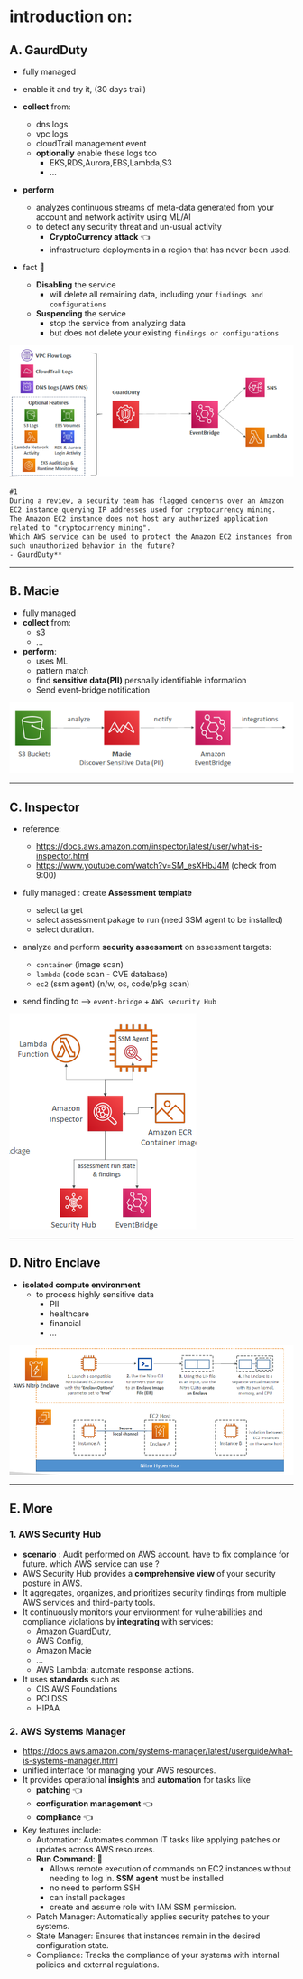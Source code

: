 # introduction on:
## A. GaurdDuty
- fully managed
- enable it and try it, (30 days trail)
- **collect** from:
  - dns logs
  - vpc logs
  - cloudTrail management event
  - **optionally** enable these logs too
    - EKS,RDS,Aurora,EBS,Lambda,S3
    - ...
- **perform** 
  - analyzes continuous streams of meta-data generated from your account and network activity using ML/AI
  - to detect any security threat and un-usual activity
    - **CryptoCurrency attack** :point_left:
    - infrastructure deployments in a region that has never been used.
  
- fact :dart:
  - **Disabling** the service
    - will delete all remaining data, including your `findings and configurations`
  - **Suspending** the service
    - stop the service from analyzing data 
    - but does not delete your existing `findings or configurations`

![img_2.png](../99_img/security/others/img_2.png)

```text
#1
During a review, a security team has flagged concerns over an Amazon EC2 instance querying IP addresses used for cryptocurrency mining.
The Amazon EC2 instance does not host any authorized application related to "cryptocurrency mining".
Which AWS service can be used to protect the Amazon EC2 instances from such unauthorized behavior in the future? 
- GaurdDuty**
```

---
## B. Macie
- fully managed
- **collect** from:
  - s3
  - ...
- **perform**:
  - uses ML 
  - pattern match
  - find **sensitive data(PII)** persnally identifiable information
  - Send event-bridge notification

![img_4.png](../99_img/security/others/img_4.png)

---
## C. Inspector
- reference:
  - https://docs.aws.amazon.com/inspector/latest/user/what-is-inspector.html
  - https://www.youtube.com/watch?v=SM_esXHbJ4M (check from 9:00)
- fully managed : create **Assessment template**
  - select target
  - select assessment pakage to run (need SSM agent to be installed)
  - select duration.
- analyze and perform **security assessment** on assessment targets:
  - `container` (image scan)
  - `lambda` (code scan - CVE database)
  - `ec2` (ssm agent)  (n/w, os, code/pkg scan)
  
- send finding to -->  `event-bridge` + `AWS security Hub`

![img_3.png](../99_img/security/others/img_3.png)


---
## D. Nitro Enclave
- **isolated compute environment**
  - to process highly sensitive data
    - PII
    - healthcare
    - financial
    - ...

![img.png](../99_img/dva/kms/05/img-vdsvevev.png)

---
## E. More
### 1. AWS Security Hub
- **scenario** : Audit performed on AWS account. have to fix complaince for future. which AWS service can use ?
- AWS Security Hub provides a **comprehensive view** of your security posture in AWS. 
- It aggregates, organizes, and prioritizes security findings from multiple AWS services and third-party tools. 
- It continuously monitors your environment for vulnerabilities and compliance violations by **integrating** with services:
  - Amazon GuardDuty, 
  - AWS Config, 
  - Amazon Macie
  - ...
  - AWS Lambda: automate response actions.
- It uses **standards** such as 
  - CIS AWS Foundations
  - PCI DSS 
  - HIPAA

### 2. AWS Systems Manager 
- https://docs.aws.amazon.com/systems-manager/latest/userguide/what-is-systems-manager.html
- unified interface for managing your AWS resources. 
- It provides operational **insights** and **automation** for tasks like
  - **patching**   :point_left:
  - **configuration  management**   :point_left: 
  - **compliance**  :point_left: 
- Key features include:
  - Automation: Automates common IT tasks like applying patches or updates across AWS resources.          
  - **Run Command**:  :dart:
    - Allows remote execution of commands on EC2 instances without needing to log in. **SSM agent** must be installed 
    - no need to perform SSH
    - can install packages
    - create and assume role with IAM SSM permission.
  - Patch Manager: Automatically applies security patches to your systems.                                
  - State Manager: Ensures that instances remain in the desired configuration state.                      
  - Compliance: Tracks the compliance of your systems with internal policies and external regulations.    
                                                                                                           


